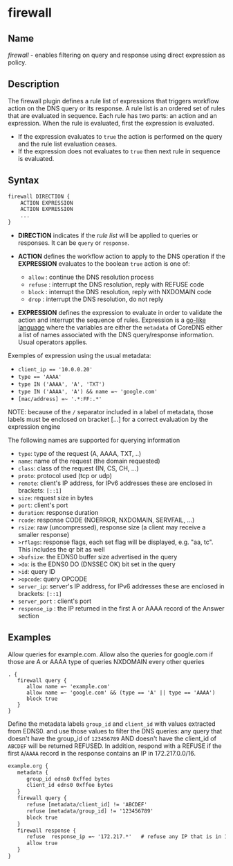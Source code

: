 # firewall

## Name

*firewall* - enables filtering on query and response using direct expression as policy.

## Description

The firewall plugin defines a rule list of expressions that triggers workflow action on the DNS query or its response.
A rule list is an ordered set of rules that are evaluated in sequence.
Each rule has two parts: an action and an expression. When the rule is evaluated,
first the expression is evaluated.
- If the expression evaluates to `true` the action is performed on the query and the rule list evaluation ceases.
- If the expression does not evaluates to `true` then next rule in sequence is evaluated.


## Syntax

~~~ txt
firewall DIRECTION {
    ACTION EXPRESSION
    ACTION EXPRESSION
    ...
}
~~~~

* **DIRECTION** indicates if the _rule list_ will be applied to queries or responses. It can be `query` or `response`.

* **ACTION** defines the workflow action to apply to the DNS operation if the **EXPRESSION** evaluates to the boolean `true`
action is one of:
  - `allow` : continue the DNS resolution process
  - `refuse` : interrupt the DNS resolution, reply with REFUSE code
  - `block` : interrupt the DNS resolution, reply with NXDOMAIN code
  - `drop` : interrupt the DNS resolution, do not reply

* **EXPRESSION** defines the expression to evaluate in order to validate the action and interrupt the sequence of rules.
Expression is a [go-like language](https://github.com/Knetic/govaluate/blob/master/MANUAL.md)
where the variables are either the `metadata` of CoreDNS either a list of names associated with the DNS query/response information.
Usual operators applies.

Exemples of expression using the usual metadata:
* `client_ip == '10.0.0.20'`
* `type == 'AAAA'`
* `type IN ('AAAA', 'A', 'TXT')`
* `type IN ('AAAA', 'A') && name =~ 'google.com'`
* `[mac/address] =~ '.*:FF:.*'`

NOTE: because of the `/` separator included in a label of metadata, those labels must be enclosed on bracket [...] for a correct evaluation by the expression engine

The following names are supported for querying information

* `type`: type of the request (A, AAAA, TXT, ..)
* `name`: name of the request (the domain requested)
* `class`: class of the request (IN, CS, CH, ...)
* `proto`: protocol used (tcp or udp)
* `remote`: client's IP address, for IPv6 addresses these are enclosed in brackets: `[::1]`
* `size`: request size in bytes
* `port`: client's port
* `duration`: response duration
* `rcode`: response CODE (NOERROR, NXDOMAIN, SERVFAIL, ...)
* `rsize`: raw (uncompressed), response size (a client may receive a smaller response)
* `>rflags`: response flags, each set flag will be displayed, e.g. "aa, tc". This includes the qr
  bit as well
* `>bufsize`: the EDNS0 buffer size advertised in the query
* `>do`: is the EDNS0 DO (DNSSEC OK) bit set in the query
* `>id`: query ID
* `>opcode`: query OPCODE
* `server_ip`: server's IP address, for IPv6 addresses these are enclosed in brackets: `[::1]`
* `server_port` : client's port
* `response_ip` : the IP returned in the first A or AAAA record of the Answer section


## Examples

Allow queries for example.com.
Allow also the queries for google.com if those are A or AAAA type of queries
NXDOMAIN every other queries

~~~ corefile
. {
   firewall query {
      allow name =~ 'example.com'
      allow name =~ 'google.com' && (type == 'A' || type == 'AAAA')
      block true
   }
}
~~~


Define the metadata labels `group_id` and `client_id` with values extracted from EDNS0.
and use those values to filter the DNS queries: any query that doesn't have the group_id of `123456789` AND doesn't have the client_id of `ABCDEF` will be returned REFUSED.
In addition, respond with a REFUSE if the first `A`/`AAAA` record in the response contains an IP in 172.217.0.0/16.


~~~ txt
example.org {
   metadata {
      group_id edns0 0xffed bytes
      client_id edns0 0xffee bytes
   }
   firewall query {
      refuse [metadata/client_id] != 'ABCDEF'
      refuse [metadata/group_id] != '123456789'
      block true
   }
   firewall response {
      refuse  response_ip =~ '172.217.*'   # refuse any IP that is in 172.217.0.0/16
      allow true
   }
}
~~~

